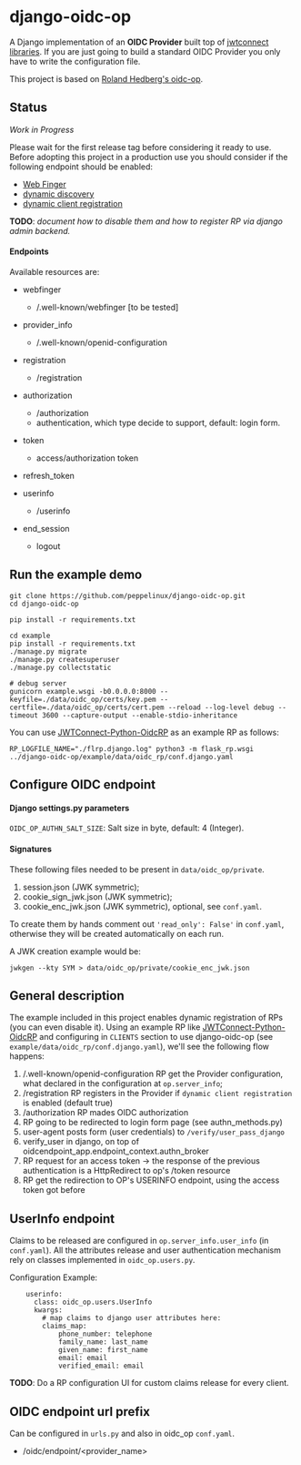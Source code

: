 # django-oidc-op
A Django implementation of an **OIDC Provider** built top of [jwtconnect libraries](https://jwtconnect.io/).
If you are just going to build a standard OIDC Provider you only have to write the configuration file.

This project is based on [Roland Hedberg's oidc-op](https://github.com/rohe/oidc-op).

## Status
_Work in Progress_

Please wait for the first release tag before considering it ready to use.
Before adopting this project in a production use you should consider if the following endpoint should be enabled:

- [Web Finger](https://openid.net/specs/openid-connect-discovery-1_0.html#IssuerDiscovery)
- [dynamic discovery](https://openid.net/specs/openid-connect-discovery-1_0.html#ProviderConfig)
- [dynamic client registration](https://openid.net/specs/openid-connect-registration-1_0.html)

**TODO**: _document how to disable them and how to register RP via django admin backend._

#### Endpoints

Available resources are:

- webfinger
  - /.well-known/webfinger [to be tested]

- provider_info
  - /.well-known/openid-configuration

- registration
  - /registration

- authorization
  - /authorization
  - authentication, which type decide to support, default: login form.

- token
  - access/authorization token

- refresh_token

- userinfo
  - /userinfo

- end_session
  - logout


## Run the example demo

````
git clone https://github.com/peppelinux/django-oidc-op.git
cd django-oidc-op

pip install -r requirements.txt

cd example
pip install -r requirements.txt
./manage.py migrate
./manage.py createsuperuser
./manage.py collectstatic

# debug server
gunicorn example.wsgi -b0.0.0.0:8000 --keyfile=./data/oidc_op/certs/key.pem --certfile=./data/oidc_op/certs/cert.pem --reload --log-level debug --timeout 3600 --capture-output --enable-stdio-inheritance
````

You can use [JWTConnect-Python-OidcRP](https://github.com/openid/JWTConnect-Python-OidcRP) as an example RP as follows:

`RP_LOGFILE_NAME="./flrp.django.log" python3 -m flask_rp.wsgi ../django-oidc-op/example/data/oidc_rp/conf.django.yaml`


## Configure OIDC endpoint

#### Django settings.py parameters

`OIDC_OP_AUTHN_SALT_SIZE`: Salt size in byte, default: 4 (Integer).

#### Signatures
These following files needed to be present in `data/oidc_op/private`.

1. session.json (JWK symmetric);
2. cookie_sign_jwk.json (JWK symmetric);
3. cookie_enc_jwk.json (JWK symmetric), optional, see `conf.yaml`.

To create them by hands comment out `'read_only': False'` in `conf.yaml`,
otherwise they will be created automatically on each run.

A JWK creation example would be:
````
jwkgen --kty SYM > data/oidc_op/private/cookie_enc_jwk.json
````

## General description

The example included in this project enables dynamic registration of RPs (you can even disable it).
Using an example RP like [JWTConnect-Python-OidcRP](https://github.com/openid/JWTConnect-Python-OidcRP)
and configuring in `CLIENTS` section to use django-oidc-op (see `example/data/oidc_rp/conf.django.yaml`),
we'll see the following flow happens:

1. /.well-known/openid-configuration
   RP get the Provider configuration, what declared in the configuration at `op.server_info`;
2. /registration
   RP registers in the Provider if `dynamic client registration` is enabled (default true)
3. /authorization
   RP mades OIDC authorization
4. RP going to be redirected to login form page (see authn_methods.py)
5. user-agent posts form (user credentials) to `/verify/user_pass_django`
6. verify_user in django, on top of oidcendpoint_app.endpoint_context.authn_broker
7. RP request for an access token -> the response of the previous authentication is a HttpRedirect to op's /token resource
8. RP get the redirection to OP's USERINFO endpoint, using the access token got before


## UserInfo endpoint

Claims to be released are configured in `op.server_info.user_info` (in `conf.yaml`).
All the attributes release and user authentication mechanism rely on classes implemented in `oidc_op.users.py`.

Configuration Example:

````
    userinfo:
      class: oidc_op.users.UserInfo
      kwargs:
        # map claims to django user attributes here:
        claims_map:
            phone_number: telephone
            family_name: last_name
            given_name: first_name
            email: email
            verified_email: email
````

**TODO**: Do a RP configuration UI for custom claims release for every client.


## OIDC endpoint url prefix
Can be configured in `urls.py` and also in oidc_op `conf.yaml`.

- /oidc/endpoint/<provider_name>
